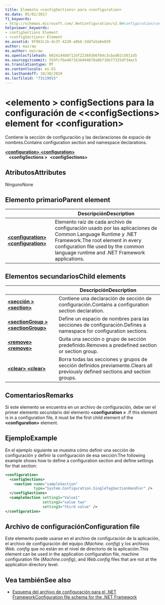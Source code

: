 ```yaml
---
title: Elemento <configSections> para <configuration>
ms.date: 05/01/2017
f1_keywords:
- http://schemas.microsoft.com/.NetConfiguration/v2.0#configuration/configSections
helpviewer_keywords:
- configSections Element
- <configSections> Element
ms.assetid: 9f963c1b-dc3f-4220-a8b6-2dd7a5a8e039
author: mairaw
ms.author: mairaw
ms.openlocfilehash: 6024144b6f12df22369366f04c3cbad02c5011d5
ms.sourcegitcommit: 559fcfbe4871636494870a8b716bf7325df34ac5
ms.translationtype: MT
ms.contentlocale: es-ES
ms.lasthandoff: 10/30/2019
ms.locfileid: "73119015"
---
```

# <a name="configsections-element-for-configuration"></a><span data-ttu-id="70a0d-102">\<elemento > configSections para la configuración de \<</span><span class="sxs-lookup"><span data-stu-id="70a0d-102">\<configSections> element for \<configuration></span></span>

<span data-ttu-id="70a0d-103">Contiene la sección de configuración y las declaraciones de espacio de nombres.</span><span class="sxs-lookup"><span data-stu-id="70a0d-103">Contains configuration section and namespace declarations.</span></span>

<span data-ttu-id="70a0d-104">[ **\<configuration>** ](configuration-element.md) </span><span class="sxs-lookup"><span data-stu-id="70a0d-104">[**\<configuration>**](configuration-element.md) </span></span>  
<span data-ttu-id="70a0d-105">&nbsp;&nbsp; **\<configSections >**</span><span class="sxs-lookup"><span data-stu-id="70a0d-105">&nbsp;&nbsp;**\<configSections>**</span></span>

## <a name="attributes"></a><span data-ttu-id="70a0d-106">Atributos</span><span class="sxs-lookup"><span data-stu-id="70a0d-106">Attributes</span></span>

<span data-ttu-id="70a0d-107">Ninguno</span><span class="sxs-lookup"><span data-stu-id="70a0d-107">None</span></span>

## <a name="parent-element"></a><span data-ttu-id="70a0d-108">Elemento primario</span><span class="sxs-lookup"><span data-stu-id="70a0d-108">Parent element</span></span>

|     | <span data-ttu-id="70a0d-109">Descripción</span><span class="sxs-lookup"><span data-stu-id="70a0d-109">Description</span></span> |
| --- | ----------- |
| [<span data-ttu-id="70a0d-110"> **\<configuration>** </span><span class="sxs-lookup"><span data-stu-id="70a0d-110">**\<configuration>**</span></span>](configuration-element.md) | <span data-ttu-id="70a0d-111">Elemento raíz de cada archivo de configuración usado por las aplicaciones de Common Language Runtime y .NET Framework.</span><span class="sxs-lookup"><span data-stu-id="70a0d-111">The root element in every configuration file used by the common language runtime and .NET Framework applications.</span></span> |

## <a name="child-elements"></a><span data-ttu-id="70a0d-112">Elementos secundarios</span><span class="sxs-lookup"><span data-stu-id="70a0d-112">Child elements</span></span>

|     | <span data-ttu-id="70a0d-113">Descripción</span><span class="sxs-lookup"><span data-stu-id="70a0d-113">Description</span></span> |
| --- | ----------- |
| [<span data-ttu-id="70a0d-114"> **\<sección >** </span><span class="sxs-lookup"><span data-stu-id="70a0d-114">**\<section>**</span></span>](section-element.md) | <span data-ttu-id="70a0d-115">Contiene una declaración de sección de configuración.</span><span class="sxs-lookup"><span data-stu-id="70a0d-115">Contains a configuration section declaration.</span></span> |
| [<span data-ttu-id="70a0d-116"> **\<sectionGroup >** </span><span class="sxs-lookup"><span data-stu-id="70a0d-116">**\<sectionGroup>**</span></span>](sectiongroup-element-for-configsections.md) | <span data-ttu-id="70a0d-117">Define un espacio de nombres para las secciones de configuración.</span><span class="sxs-lookup"><span data-stu-id="70a0d-117">Defines a namespace for configuration sections.</span></span> |
| [<span data-ttu-id="70a0d-118"> **\<remove>** </span><span class="sxs-lookup"><span data-stu-id="70a0d-118">**\<remove>**</span></span>](remove-element-for-configsections.md) | <span data-ttu-id="70a0d-119">Quita una sección o grupo de sección predefinido.</span><span class="sxs-lookup"><span data-stu-id="70a0d-119">Removes a predefined section or section group.</span></span> |
| [<span data-ttu-id="70a0d-120"> **\<clear>** </span><span class="sxs-lookup"><span data-stu-id="70a0d-120">**\<clear>**</span></span>](clear-element-for-configsections.md) | <span data-ttu-id="70a0d-121">Borra todas las secciones y grupos de sección definidos previamente.</span><span class="sxs-lookup"><span data-stu-id="70a0d-121">Clears all previously defined sections and section groups.</span></span> |

## <a name="remarks"></a><span data-ttu-id="70a0d-122">Comentarios</span><span class="sxs-lookup"><span data-stu-id="70a0d-122">Remarks</span></span>

<span data-ttu-id="70a0d-123">Si este elemento se encuentra en un archivo de configuración, debe ser el primer elemento secundario del elemento **\<configuration >** .</span><span class="sxs-lookup"><span data-stu-id="70a0d-123">If this element is in a configuration file, it must be the first child element of the **\<configuration>** element.</span></span>

## <a name="example"></a><span data-ttu-id="70a0d-124">Ejemplo</span><span class="sxs-lookup"><span data-stu-id="70a0d-124">Example</span></span>

<span data-ttu-id="70a0d-125">En el ejemplo siguiente se muestra cómo definir una sección de configuración y definir la configuración de esa sección:</span><span class="sxs-lookup"><span data-stu-id="70a0d-125">The following example shows how to define a configuration section and define settings for that section:</span></span>

```xml
<configuration>
  <configSections>
    <section name="sampleSection"
             type="System.Configuration.SingleTagSectionHandler" />
  </configSections>
  <sampleSection setting1="Value1" 
                 setting2="value two" 
                 setting3="third value" />
</configuration>
```

## <a name="configuration-file"></a><span data-ttu-id="70a0d-126">Archivo de configuración</span><span class="sxs-lookup"><span data-stu-id="70a0d-126">Configuration file</span></span>

<span data-ttu-id="70a0d-127">Este elemento puede usarse en el archivo de configuración de la aplicación, el archivo de configuración del equipo (*Machine. config*) y los archivos *Web. config* que no están en el nivel de directorio de la aplicación.</span><span class="sxs-lookup"><span data-stu-id="70a0d-127">This element can be used in the application configuration file, machine configuration file (*Machine.config*), and *Web.config* files that are not at the application directory level.</span></span>

## <a name="see-also"></a><span data-ttu-id="70a0d-128">Vea también</span><span class="sxs-lookup"><span data-stu-id="70a0d-128">See also</span></span>

- [<span data-ttu-id="70a0d-129">Esquema del archivo de configuración para el .NET Framework</span><span class="sxs-lookup"><span data-stu-id="70a0d-129">Configuration file schema for the .NET Framework</span></span>](index.md)
